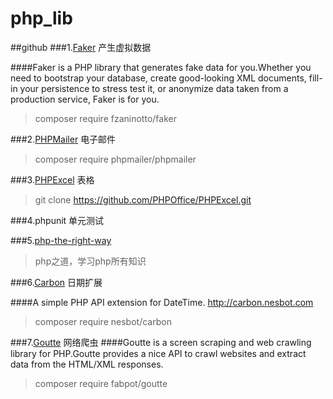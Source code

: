 # php_lib

##github
###1.[Faker](https://github.com/fzaninotto/Faker) 产生虚拟数据

####Faker is a PHP library that generates fake data for you.Whether you need to bootstrap your database, create good-looking XML documents, fill-in your persistence to stress test it, or anonymize data taken from a production service, Faker is for you.

>composer require fzaninotto/faker

###2.[PHPMailer](https://github.com/PHPMailer/PHPMailer) 电子邮件

>composer require phpmailer/phpmailer

###3.[PHPExcel](https://github.com/PHPOffice/PHPExcel) 表格
>git clone https://github.com/PHPOffice/PHPExcel.git

###4.phpunit 单元测试

###5.[php-the-right-way](http://laravel-china.github.io/php-the-right-way/)
>php之道，学习php所有知识

###6.[Carbon](https://github.com/briannesbitt/Carbon) 日期扩展

####A simple PHP API extension for DateTime. http://carbon.nesbot.com

>composer require nesbot/carbon

###7.[Goutte](https://github.com/FriendsOfPHP/Goutte) 网络爬虫
####Goutte is a screen scraping and web crawling library for PHP.Goutte provides a nice API to crawl websites and extract data from the HTML/XML responses.
>composer require fabpot/goutte



